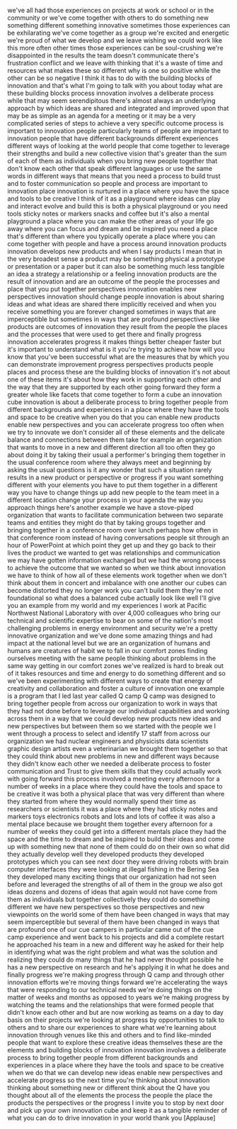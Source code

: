 
we&#39;ve all had those experiences on
projects at work or school or in the
community or we&#39;ve come together with
others to do something new something
different something innovative
sometimes those experiences can be
exhilarating we&#39;ve come together as a
group we&#39;re excited and energetic we&#39;re
proud of what we develop and we leave
wishing we could work like this more
often
other times those experiences can be
soul-crushing we&#39;re disappointed in the
results the team doesn&#39;t communicate
there&#39;s frustration conflict and we
leave with thinking that it&#39;s a waste of
time and resources what makes these so
different why is one so positive while
the other can be so negative I think it
has to do with the building blocks of
innovation and that&#39;s what I&#39;m going to
talk with you about today what are these
building blocks process innovation
involves a deliberate process while that
may seem serendipitous there&#39;s almost
always an underlying approach by which
ideas are shared and integrated and
improved upon that may be as simple as
an agenda for a meeting or it may be a
very complicated series of steps to
achieve a very specific outcome process
is important to innovation people
particularly teams of people are
important to innovation people that have
different backgrounds different
experiences different ways of looking at
the world people that come together to
leverage their strengths and build a new
collective vision that&#39;s greater than
the sum of each of them as individuals
when you bring new people together that
don&#39;t know each other that speak
different languages or use the same
words in different ways that means that
you need a process to build trust and to
foster communication so people and
process are important to innovation
place
innovation is nurtured in a place where
you have the space and tools to be
creative I think of it as a playground
where ideas can play and interact evolve
and build this is both a physical
playground or you need tools sticky
notes or markers snacks and coffee but
it&#39;s also a mental playground a place
where you can make the other areas of
your life go away where you can focus
and dream and be inspired you need a
place that&#39;s different than where you
typically operate a place where you can
come together with people and have a
process around innovation products
innovation develops new products and
when I say products I mean that in the
very broadest sense a product may be
something physical a prototype or
presentation or a paper but it can also
be something much less tangible an idea
a strategy a relationship or a feeling
innovation products are the result of
innovation and are an outcome of the
people the processes and place that you
put together perspectives innovation
enables new perspectives innovation
should change people innovation is about
sharing ideas and what ideas are shared
there implicitly received and when you
receive something you are forever
changed sometimes in ways that are
imperceptible but sometimes in ways that
are profound perspectives like products
are outcomes of innovation they result
from the people the places and the
processes that were used to get there
and finally progress innovation
accelerates progress
it makes things better cheaper faster
but it&#39;s important to understand what is
it you&#39;re trying to achieve
how will you know that you&#39;ve been
successful what are the measures that by
which you can demonstrate improvement
progress perspectives products people
places and process these are the
building blocks of innovation it&#39;s not
about one of these items it&#39;s about how
they work in supporting each other and
the way that they are supported by each
other going forward they form a greater
whole like facets that come together to
form a cube an innovation cube
innovation is about a deliberate process
to bring together people from different
backgrounds and experiences in a place
where they have the tools and space to
be creative when you do that you can
enable new products enable new
perspectives and you can accelerate
progress too often when we try to
innovate we don&#39;t consider all of these
elements and the delicate balance and
connections between them take for
example an organization that wants to
move in a new and different direction
all too often they go about doing it by
taking their usual a performer&#39;s
bringing them together in the usual
conference room where they always meet
and beginning by asking the usual
questions is it any wonder that such a
situation rarely results in a new
product or perspective or progress if
you want something different with your
elements you have to put them together
in a different way you have to change
things up add new people to the team
meet in a different location change your
process in your agenda the way you
approach things here&#39;s another example
we have a stove-piped organization that
wants to facilitate communication
between two separate teams and entities
they might do that by taking groups
together and bringing together in a
conference room over lunch perhaps how
often in that conference room
instead of having conversations people
sit through an hour of PowerPoint
at which point they get up and they go
back to their lives the product we
wanted to get was relationships and
communication we may have gotten
information exchanged but we had the
wrong process to achieve the outcome
that we wanted so when we think about
innovation we have to think of how all
of these elements work together when we
don&#39;t think about them in concert and
imbalance with one another our cubes can
become distorted they no longer work
you can&#39;t build them they&#39;re not
foundational so what does a balanced
cube actually look like well I&#39;ll give
you an example from my world and my
experiences I work at Pacific Northwest
National Laboratory with over 4,000
colleagues who bring our technical and
scientific expertise to bear on some of
the nation&#39;s most challenging problems
in energy environment and security we&#39;re
a pretty innovative organization and
we&#39;ve done some amazing things and had
impact at the national level but we are
an organization of humans and humans are
creatures of habit we to fall in our
comfort zones finding ourselves meeting
with the same people thinking about
problems in the same way getting in our
comfort zones we&#39;ve realized is hard to
break out of it takes resources and time
and energy to do something different and
so we&#39;ve been experimenting with
different ways to create that energy of
creativity and collaboration and foster
a culture of innovation one example is a
program that I led last year called Q
camp Q camp was designed to bring
together people from across our
organization to work in ways that they
had not done before to leverage our
individual capabilities and working
across them in a way that we could
develop new products new ideas and new
perspectives but
between them so we started with the
people we I went through a process to
select and identify 17 staff from across
our organization we had nuclear
engineers and physicists data scientists
graphic design artists even a
veterinarian we brought them together so
that they could think about new problems
in new and different ways because they
didn&#39;t know each other we needed a
deliberate process to foster
communication and Trust to give them
skills that they could actually work
with going forward this process involved
a meeting every afternoon for a number
of weeks in a place where they could
have the tools and space to be creative
it was both a physical place that was
very different than where they started
from where they would normally spend
their time as researchers or scientists
it was a place where they had sticky
notes and markers toys electronics
robots and lots and lots of coffee it
was also a mental place because we
brought them together every afternoon
for a number of weeks they could get
into a different mentals place they had
the space and the time to dream and be
inspired to build their ideas and come
up with something new that none of them
could do on their own so what did they
actually develop well they developed
products they developed prototypes which
you can see next door they were driving
robots with brain computer interfaces
they were looking at illegal fishing in
the Bering Sea
they developed many exciting things that
our organization had not seen before and
leveraged the strengths of all of them
in the group we also got ideas dozens
and dozens of ideas that again would not
have come from them as individuals but
together collectively they could do
something different we have new
perspectives so those perspectives and
new viewpoints on the world some of them
have been changed in ways that may seem
imperceptible but several of them have
been changed
in ways that are profound one of our cue
campers in particular came out of the
cue camp experience and went back to his
projects and did a complete restart he
approached his team in a new and
different way he asked for their help in
identifying what was the right problem
and what was the solution and realizing
they could do many things that he had
never thought possible he has a new
perspective on research and he&#39;s
applying it in what he does and finally
progress we&#39;re making progress through Q
camp and through other innovation
efforts we&#39;re moving things forward
we&#39;re accelerating the ways that were
responding to our technical needs we&#39;re
doing things on the matter of weeks and
months as opposed to years we&#39;re making
progress by watching the teams and the
relationships that were formed people
that didn&#39;t know each other and but are
now working as teams on a day to day
basis on their projects we&#39;re looking at
progress by opportunities to talk to
others and to share our experiences to
share what we&#39;re learning about
innovation through venues like this and
others and to find like-minded people
that want to explore these creative
ideas themselves these are the elements
and building blocks of innovation
innovation involves a deliberate process
to bring together people from different
backgrounds and experiences in a place
where they have the tools and space to
be creative when we do that we can
develop new ideas enable new
perspectives and accelerate progress so
the next time you&#39;re thinking about
innovation thinking about something new
or different think about the Q have you
thought about all of the elements the
process the people the place
the products the perspectives or the
progress I invite you to stop by next
door and pick up your own innovation
cube and keep it as a tangible reminder
of what you can do to drive innovation
in your world thank you
[Applause]
